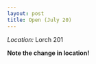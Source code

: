 ```yaml
---
layout: post
title: Open (July 20)
---
```



*Location:* Lorch 201

**Note the change in location!**

